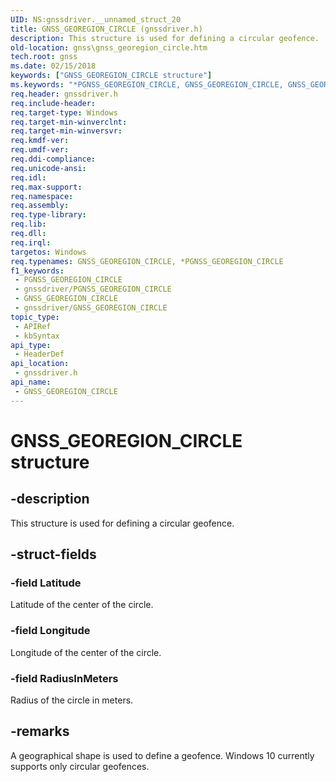 ```yaml
---
UID: NS:gnssdriver.__unnamed_struct_20
title: GNSS_GEOREGION_CIRCLE (gnssdriver.h)
description: This structure is used for defining a circular geofence.
old-location: gnss\gnss_georegion_circle.htm
tech.root: gnss
ms.date: 02/15/2018
keywords: ["GNSS_GEOREGION_CIRCLE structure"]
ms.keywords: "*PGNSS_GEOREGION_CIRCLE, GNSS_GEOREGION_CIRCLE, GNSS_GEOREGION_CIRCLE structure [Sensor Devices], PGNSS_GEOREGION_CIRCLE, PGNSS_GEOREGION_CIRCLE structure pointer [Sensor Devices], gnss.gnss_georegion_circle, gnssdriver/GNSS_GEOREGION_CIRCLE, gnssdriver/PGNSS_GEOREGION_CIRCLE"
req.header: gnssdriver.h
req.include-header: 
req.target-type: Windows
req.target-min-winverclnt: 
req.target-min-winversvr: 
req.kmdf-ver: 
req.umdf-ver: 
req.ddi-compliance: 
req.unicode-ansi: 
req.idl: 
req.max-support: 
req.namespace: 
req.assembly: 
req.type-library: 
req.lib: 
req.dll: 
req.irql: 
targetos: Windows
req.typenames: GNSS_GEOREGION_CIRCLE, *PGNSS_GEOREGION_CIRCLE
f1_keywords:
 - PGNSS_GEOREGION_CIRCLE
 - gnssdriver/PGNSS_GEOREGION_CIRCLE
 - GNSS_GEOREGION_CIRCLE
 - gnssdriver/GNSS_GEOREGION_CIRCLE
topic_type:
 - APIRef
 - kbSyntax
api_type:
 - HeaderDef
api_location:
 - gnssdriver.h
api_name:
 - GNSS_GEOREGION_CIRCLE
---
```


# GNSS_GEOREGION_CIRCLE structure


## -description

This structure is used for defining a circular geofence.

## -struct-fields

### -field Latitude

Latitude of the center of the circle.

### -field Longitude

Longitude of the center of the circle.

### -field RadiusInMeters

Radius of the circle in meters.

## -remarks

A geographical shape is used to define a geofence.  Windows 10 currently supports only circular geofences.

